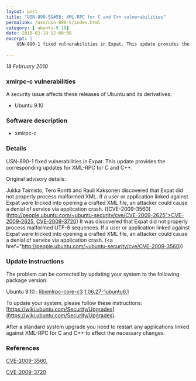 ```yaml
---
layout: post
title: "USN-890-5&#58; XML-RPC for C and C++ vulnerabilities"
permalink: /usn/usn-890-5/index.html
category: [ ubuntu-9.10]
date: 2010-02-18 12:00:00
excerpt: |
    USN-890-1 fixed vulnerabilities in Expat. This update provides the corresponding updates for XML-RPC for C and C++.
    
--- 
```

 
 

*18 February 2010*

### xmlrpc-c vulnerabilities

A security issue affects these releases of Ubuntu and its derivatives:

* Ubuntu 9.10

### Software description

* xmlrpc-c 

### Details

USN-890-1 fixed vulnerabilities in Expat. This update provides the corresponding updates for XML-RPC for C and C++.

Original advisory details:

 Jukka Taimisto, Tero Rontti and Rauli Kaksonen discovered that Expat did not properly process malformed XML. If a user or application linked against Expat were tricked into opening a crafted XML file, an attacker could cause a denial of service via application crash. ([CVE-2009-3560](http://people.ubuntu.com/~ubuntu-security/cve/CVE-2009-2625">CVE-2009-2625</a>, <a href="http://people.ubuntu.com/~ubuntu-security/cve/CVE-2009-3720">CVE-2009-3720</a>) It was discovered that Expat did not properly process malformed UTF-8 sequences. If a user or application linked against Expat were tricked into opening a crafted XML file, an attacker could cause a denial of service via application crash. (<a href="http://people.ubuntu.com/~ubuntu-security/cve/CVE-2009-3560)) 

### Update instructions

The problem can be corrected by updating your system to the following package version:

Ubuntu 9.10
 : [libxmlrpc-core-c3](https://launchpad.net/ubuntu/+source/xmlrpc-c) <span> [1.06.27-1ubuntu6.1](https://launchpad.net/ubuntu/+source/xmlrpc-c/1.06.27-1ubuntu6.1) </span> 

To update your system, please follow these instructions: [https://wiki.ubuntu.com/Security/Upgrades](https://wiki.ubuntu.com/Security/Upgrades).

After a standard system upgrade you need to restart any applications linked against XML-RPC for C and C++ to effect the necessary changes. 

### References

 
 [CVE-2009-3560](http://people.ubuntu.com/~ubuntu-security/cve/CVE-2009-3560), 

 [CVE-2009-3720](http://people.ubuntu.com/~ubuntu-security/cve/CVE-2009-3720)
 


